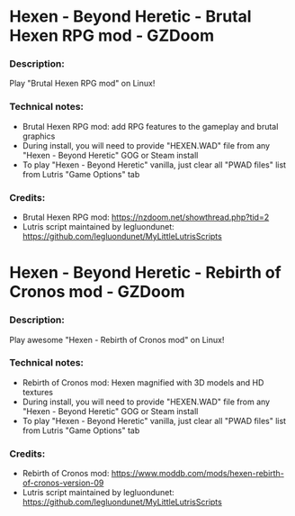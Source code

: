 # Hexen - Beyond Heretic - Brutal Hexen RPG mod - GZDoom
### Description:
Play "Brutal Hexen RPG mod" on Linux!
### Technical notes:
- Brutal Hexen RPG mod: add RPG features to the gameplay and brutal graphics
- During install, you will need to provide "HEXEN.WAD" file from any "Hexen - Beyond Heretic" GOG or Steam install
- To play "Hexen - Beyond Heretic" vanilla, just clear all "PWAD files" list from Lutris "Game Options" tab
### Credits:
- Brutal Hexen RPG mod: https://nzdoom.net/showthread.php?tid=2
- Lutris script maintained by legluondunet: https://github.com/legluondunet/MyLittleLutrisScripts

# Hexen - Beyond Heretic - Rebirth of Cronos mod - GZDoom
### Description:
Play awesome "Hexen - Rebirth of Cronos mod" on Linux!
### Technical notes:
- Rebirth of Cronos mod: Hexen magnified with 3D models and HD textures
- During install, you will need to provide "HEXEN.WAD" file from any "Hexen - Beyond Heretic" GOG or Steam install
- To play "Hexen - Beyond Heretic" vanilla, just clear all "PWAD files" list from Lutris "Game Options" tab
### Credits:
- Rebirth of Cronos mod: https://www.moddb.com/mods/hexen-rebirth-of-cronos-version-09
- Lutris script maintained by legluondunet: https://github.com/legluondunet/MyLittleLutrisScripts
